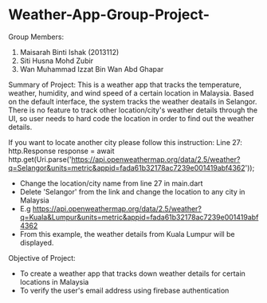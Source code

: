 # Weather-App-Group-Project-

Group Members:
1. Maisarah Binti Ishak (2013112)
2. Siti Husna Mohd Zubir 
3. Wan Muhammad Izzat Bin Wan Abd Ghapar

Summary of Project:
This is a weather app that tracks the temperature, weather, humidity, and wind speed of a certain location in Malaysia. Based on the default interface, the system tracks the weather deatails in Selangor. There is no feature to track other location/city's weather details through the UI, so user needs to hard code the location in order to find out the weather details.

If you want to locate another city please follow this instruction:
Line 27:
http.Response response = await http.get(Uri.parse('https://api.openweathermap.org/data/2.5/weather?q=Selangor&units=metric&appid=fada61b32178ac7239e001419abf4362'));

- Change the location/city name from line 27 in main.dart
- Delete 'Selangor' from the link and change the location to any city in Malaysia
- E.g https://api.openweathermap.org/data/2.5/weather?q=Kuala&Lumpur&units=metric&appid=fada61b32178ac7239e001419abf4362
- From this example, the weather details from Kuala Lumpur will be displayed. 

Objective of Project:
- To create a weather app that tracks down weather details for certain locations in Malaysia
- To verify the user's email address using firebase authentication
